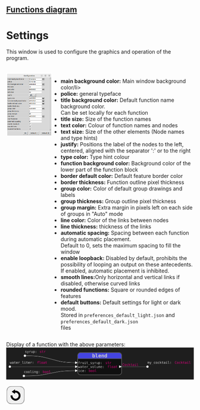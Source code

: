 ## [Functions diagram](../README.md)
# Settings

This window is used to configure the graphics and operation of the program. 

<br>
<div style="display:table">
  <div style="display:table-cell; vertical-align:top;">
    <img src="assets/window_settings.png">
  </div>
    <div style="display:table-cell; vertical-align:top;">
    <ul>
      <li><b>main background color:</b> Main window background color/li>
      <li><b>police:</b> general typeface</li>
      <li><b>title background color:</b> Default function name background color.<br>Can be set locally for each function</li>
      <li><b>title size:</b> Size of the function names</li>
      <li><b>text color:</b> Colour of function names and nodes</li>
      <li><b>text size:</b> Size of the other elements (Node names and type hints)</li>
      <li><b>justify:</b> Positions the label of the nodes to the left, centered, aligned with the separator ':' or to the right</li>
      <li><b>type color:</b> Type hint colour</li>
      <li><b>function background color:</b> Background color of the lower part of the function block</li>
      <li><b>border default color:</b> Default feature border color</li>
      <li><b>border thickness:</b> Function outline pixel thickness</li>
      <li><b>group color:</b> Color of default group drawings and labels</li>
      <li><b>group thickness:</b> Group outline pixel thickness</li>
      <li><b>group margin:</b>  Extra margin in pixels left on each side of groups in "Auto" mode</li>
      <li><b>line color:</b> Color of the links between nodes</li>
      <li><b>line thickness:</b> thickness of the links</li>
      <li><b>automatic spacing:</b> Spacing between each function during automatic placement.<br>Default to 0, sets the maximum spacing to fill the window</li>
      <li><b>enable loopback:</b> Disabled by default, prohibits the possibility of looping an output on these antecedents.<br>If enabled, automatic placement is inhibited.</li>
      <li><b>smooth lines:</b>Only horizontal and vertical links if disabled, otherwise curved links</li>
      <li><b>rounded functions:</b> Square or rounded edges of features</li>
      <li><b>default buttons:</b> Default settings for light or dark mood.<br>Stored in <code>preferences_default_light.json</code> and <code>preferences_default_dark.json</code></li> files
    </ul>  
  </div>
</div>

Display of a function with the above parameters:
![result](assets/window_settings_function_example.svg)

[![back](assets/back.png)](../README.md)
